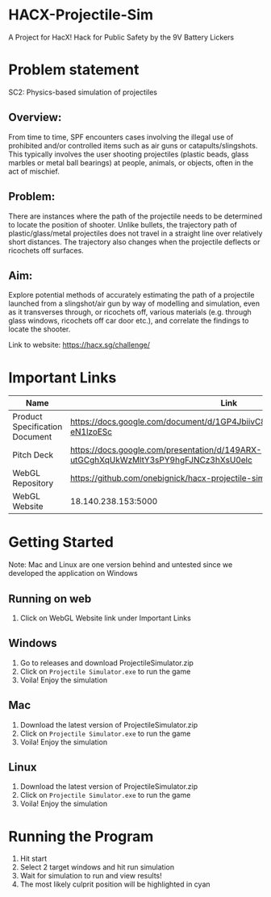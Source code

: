 # HACX-Projectile-Sim
A Project for HacX! Hack for Public Safety by the 9V Battery Lickers

# Problem statement
SC2: Physics-based simulation of projectiles

## Overview:
From time to time, SPF encounters cases involving the illegal use of prohibited and/or controlled items such as air guns or catapults/slingshots. This typically involves the user shooting projectiles (plastic beads, glass marbles or metal ball bearings) at people, animals, or objects, often in the act of mischief.

## Problem:
There are instances where the path of the projectile needs to be determined to locate the position of shooter. Unlike bullets, the trajectory path of plastic/glass/metal projectiles does not travel in a straight line over relatively short distances. The trajectory also changes when the projectile deflects or ricochets off surfaces.

## Aim:
Explore potential methods of accurately estimating the path of a projectile launched from a slingshot/air gun by way of modelling and simulation, even as it transverses through, or ricochets off, various materials (e.g. through glass windows, ricochets off car door etc.), and correlate the findings to locate the shooter.

Link to website: https://hacx.sg/challenge/

# Important Links
| Name  | Link |
| ------------- | ------------- |
| Product Specification Document | https://docs.google.com/document/d/1GP4JbiivC8ZwdoyXQaq4u85IqZsOsKUDS-eN1lzoESc |
| Pitch Deck  | https://docs.google.com/presentation/d/149ARX-utGCghXqUkWzMltY3sPY9hgFJNCz3hXsU0elc |
| WebGL Repository | https://github.com/onebignick/hacx-projectile-sim-webgl |
| WebGL Website | 18.140.238.153:5000 |

# Getting Started
Note: Mac and Linux are one version behind and untested since we developed the application on Windows

## Running on web
1. Click on WebGL Website link under Important Links

## Windows
1. Go to releases and download ProjectileSimulator.zip
2. Click on ```Projectile Simulator.exe``` to run the game
3. Voila! Enjoy the simulation

## Mac
1. Download the latest version of ProjectileSimulator.zip
2. Click on ```Projectile Simulator.exe``` to run the game
3. Voila! Enjoy the simulation

## Linux
1. Download the latest version of ProjectileSimulator.zip
2. Click on ```Projectile Simulator.exe``` to run the game
3. Voila! Enjoy the simulation

# Running the Program
1. Hit start
2. Select 2 target windows and hit run simulation
3. Wait for simulation to run and view results!
4. The most likely culprit position will be highlighted in cyan
